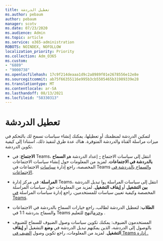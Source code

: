 ```yaml
---
title: تعطيل الدردشة
ms.author: pebaum
author: pebaum
manager: scotv
ms.date: 07/23/2020
ms.audience: Admin
ms.topic: article
ms.service: o365-administration
ROBOTS: NOINDEX, NOFOLLOW
localization_priority: Priority
ms.collection: Adm_O365
ms.custom:
- "6889"
- "9000738"
ms.openlocfilehash: 17c9f214deaaa1d9c2a8989f01e2678556e12e8e
ms.sourcegitcommit: ab75f66355116e995b3cb5505465b31989339e28
ms.translationtype: MT
ms.contentlocale: ar-SA
ms.lasthandoff: 08/13/2021
ms.locfileid: "58330313"
---
```

# <a name="disable-chat"></a>تعطيل الدردشة

لتمكين الدردشة لمنظمتك أو تعطيلها، يمكنك إنشاء سياسات تسمح لك بالتحكم في ميزات مراسلة القناة والدردشة المتوفرة. هناك عدة طرق لتنفيذ ذلك، استنادا إلى كيفية تكوين الدردشة.

- **الاجتماع**: في Teams، انتقل إلى سياسات الاجتماع [-](https://admin.teams.microsoft.com/) إعداد الدردشة هو **السماح بالدردشة في الاجتماعات**. لمزيد من المعلومات حول إنشاء سياسات الاجتماعات المخصصة، راجع إدارة [سياسات](https://docs.microsoft.com/microsoftteams/meeting-policies-in-teams) الاجتماعات في Teams [والسماح بالدردشة في الاجتماعات](https://docs.microsoft.com/microsoftteams/meeting-policies-in-teams#allow-chat-in-meetings).

- **المراسلة**: في مركز إدارة Teams، انتقل إلى سياسات المراسلة [،](https://admin.teams.microsoft.com/)وا تبديل الدردشة **بين التشغيل** أو **إيقاف التشغيل**. لمزيد من المعلومات حول سياسات المراسلة المخصصة وكيفية تعيين سياسات للمستخدمين، راجع إدارة سياسات المراسلة [في Teams](https://docs.microsoft.com/microsoftteams/messaging-policies-in-teams).

- **الطلاب**: لتعطيل الدردشة لطالب، راجع خيارات السماح بالدردشة في الاجتماعات والسماح بدردشة 1:1 في Teams [وحزم](https://docs.microsoft.com/microsoftteams/policy-packages-edu)النهج للتعليم .

- المستخدمون الضيوف: يمكنك تكوين سياسات وصول الضيوف للسماح للضيوف بالوصول إلى الدردشة، الذين يمكنهم تبديل الدردشة في **وضع** التشغيل أو **إيقاف التشغيل**. لمزيد من المعلومات، راجع تكوين وصول [الضيف في Teams إدارة .](https://docs.microsoft.com/microsoftteams/set-up-guests#configure-guest-access-in-the-teams-admin-center)




